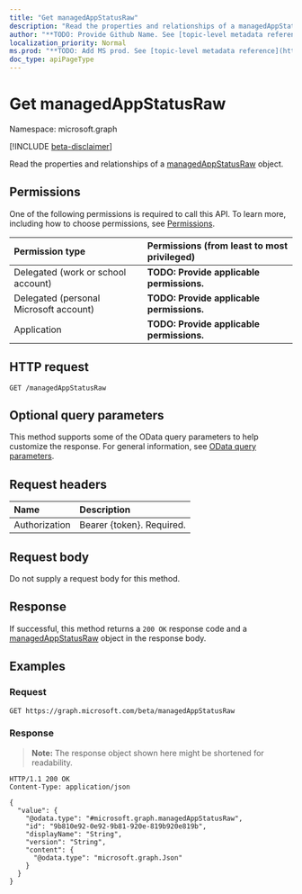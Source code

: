 ```yaml
---
title: "Get managedAppStatusRaw"
description: "Read the properties and relationships of a managedAppStatusRaw object."
author: "**TODO: Provide Github Name. See [topic-level metadata reference](https://msgo.azurewebsites.net/add/document/guidelines/metadata.html#topic-level-metadata)**"
localization_priority: Normal
ms.prod: "**TODO: Add MS prod. See [topic-level metadata reference](https://msgo.azurewebsites.net/add/document/guidelines/metadata.html#topic-level-metadata)**"
doc_type: apiPageType
---
```


# Get managedAppStatusRaw
Namespace: microsoft.graph

[!INCLUDE [beta-disclaimer](../../includes/beta-disclaimer.md)]

Read the properties and relationships of a [managedAppStatusRaw](../resources/managedappstatusraw.md) object.

## Permissions
One of the following permissions is required to call this API. To learn more, including how to choose permissions, see [Permissions](/graph/permissions-reference).

|Permission type|Permissions (from least to most privileged)|
|:---|:---|
|Delegated (work or school account)|**TODO: Provide applicable permissions.**|
|Delegated (personal Microsoft account)|**TODO: Provide applicable permissions.**|
|Application|**TODO: Provide applicable permissions.**|

## HTTP request

<!-- {
  "blockType": "ignored"
}
-->
``` http
GET /managedAppStatusRaw
```

## Optional query parameters
This method supports some of the OData query parameters to help customize the response. For general information, see [OData query parameters](/graph/query-parameters).

## Request headers
|Name|Description|
|:---|:---|
|Authorization|Bearer {token}. Required.|

## Request body
Do not supply a request body for this method.

## Response

If successful, this method returns a `200 OK` response code and a [managedAppStatusRaw](../resources/managedappstatusraw.md) object in the response body.

## Examples

### Request
<!-- {
  "blockType": "request",
  "name": "get_managedappstatusraw"
}
-->
``` http
GET https://graph.microsoft.com/beta/managedAppStatusRaw
```


### Response
>**Note:** The response object shown here might be shortened for readability.
<!-- {
  "blockType": "response",
  "truncated": true,
  "@odata.type": "microsoft.graph.managedAppStatusRaw"
}
-->
``` http
HTTP/1.1 200 OK
Content-Type: application/json

{
  "value": {
    "@odata.type": "#microsoft.graph.managedAppStatusRaw",
    "id": "9b810e92-0e92-9b81-920e-819b920e819b",
    "displayName": "String",
    "version": "String",
    "content": {
      "@odata.type": "microsoft.graph.Json"
    }
  }
}
```

